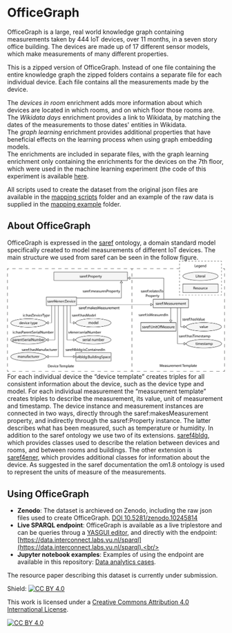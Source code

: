 # OfficeGraph

OfficeGraph is a large, real world knowledge graph containing measurements taken by 444 IoT devices, over 11 months, in a seven story office building. The devices are made up of 17 different sensor models, which make measurements of many different properties.

This is a zipped version of OfficeGraph. Instead of one file containing the entire knowledge graph the zipped folders contains a separate file for each individual device. Each file contains all the measurements made by the device.

The _devices in room_ enrichment adds more information about which devices are located in which rooms, and on which floor those rooms are.<br>
The _Wikidata days_ enrichment provides a link to Wikidata, by matching the dates of the measurements to those dates' entities in Wikidata.<br>
The _graph learning_ enrichment provides additional properties that have beneficial effects on the learning process when using graph embedding models.<br>
The enrichments are included in separate files, with the graph learning enrichment only containing the enrichments for the devices on the 7th floor, which were used in the machine learning experiment (the code of this experiment is available [here](https://github.com/RoderickvanderWeerdt/semantic-enrichment-of-IoT-graphs/tree/main/OfficeGraph).

All scripts used to create the dataset from the original json files are available in the [mapping scripts](https://github.com/RoderickvanderWeerdt/OfficeGraph/tree/main/mapping%20scripts) folder and an example of the raw data is supplied in the [mapping example](https://github.com/RoderickvanderWeerdt/OfficeGraph/tree/main/mapping%20example) folder.

## About OfficeGraph

OfficeGraph is expressed in the [saref](https://saref.etsi.org) ontology, a domain standard model specifically created to model measurements of different IoT devices. The main structure we used from saref can be seen in the follow figure.
![Office Graph Main Structure](https://github.com/RoderickvanderWeerdt/OfficeGraph/blob/main/img/officeGraph_overview.png)
For each individual device the “device template” creates triples for all consistent information about the device, such as the device type and model. For each individual measurement the “measurement template” creates triples to describe the measurement, its value, unit of measurement and timestamp. The device instance and measurement instances are connected in two ways, directly through the saref:makesMeasurement property, and indirectly through the sasref:Property instance. The latter describes what has been measured, such as temperature or humidity.
In addition to the saref ontology we use two of its extensions. [saref4bldg](https://saref.etsi.org/saref4bldg/v1.1.2/), which provides classes used to describe the relation between devices and rooms, and between rooms and buildings. The other extension is [saref4ener](https://saref.etsi.org/saref4ener/v1.1.2/), which provides additional classes for information about the device. As suggested in the saref documentation the om1.8 ontology is used to represent the units of measure of the measurements.

## Using OfficeGraph

- **Zenodo**: The dataset is archieved on Zenodo, including the raw json files used to create OfficeGraph. [DOI 10.5281/zenodo.10245814](https://zenodo.org/records/10566775)<br/>
- **Live SPARQL endpoint**: OfficeGraph is available as a live triplestore and can be queries throug a [YASGUI editor](https://data.interconnect.labs.vu.nl/yasgui/index.html), and directly with the endpoint: [https://data.interconnect.labs.vu.nl/sparql](https://data.interconnect.labs.vu.nl/sparql).<br/>
- **Jupyter notebook examples**: Examples of using the endpoint are available in this repository: [Data analytics cases](https://github.com/RoderickvanderWeerdt/OfficeGraph/tree/main/data%20analytics%20use%20cases).<br/>


The resource paper describing this dataset is currently under submission.


Shield: [![CC BY 4.0][cc-by-shield]][cc-by]

This work is licensed under a
[Creative Commons Attribution 4.0 International License][cc-by].

[![CC BY 4.0][cc-by-image]][cc-by]

[cc-by]: http://creativecommons.org/licenses/by/4.0/
[cc-by-image]: https://i.creativecommons.org/l/by/4.0/88x31.png
[cc-by-shield]: https://img.shields.io/badge/License-CC%20BY%204.0-lightgrey.svg
